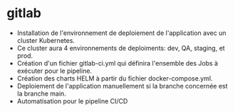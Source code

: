 # gitlab

- Installation de l'environnement de deploiement de l'application avec un cluster Kubernetes. 
- Ce cluster aura 4 environnements de deploiments: dev, QA, staging, et prod.
- Création d'un fichier gitlab-ci.yml qui définira l'ensemble des Jobs à exécuter pour le pipeline.
- Création des charts HELM à partir du fichier docker-compose.yml.
- Deploiement de l'application manuellement si la branche concernée est la branche main.
- Automatisation pour le pipeline CI/CD
